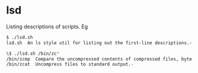 # lsd
Listing descriptions of scripts. Eg

```bash
$ ./lsd.sh
lsd.sh  An ls style util for listing out the first-line descriptions.-
```

```bash
\$ ./lsd.sh /bin/zc*
/bin/zcmp  Compare the uncompressed contents of compressed files, byte by byte.-
/bin/zcat  Uncompress files to standard output.-
```
